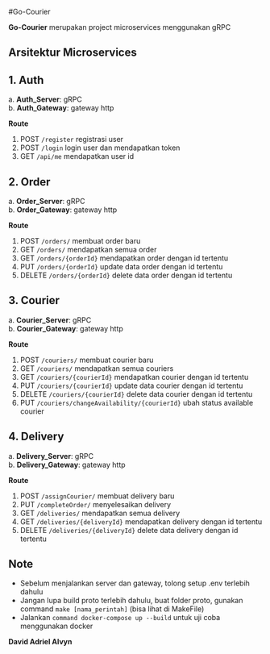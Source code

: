 #Go-Courier

**Go-Courier** merupakan project microservices menggunakan gRPC

## Arsitektur Microservices

## 1. Auth
a. **Auth_Server**: gRPC <br>
b. **Auth_Gateway**: gateway http

**Route**
1. POST `/register` registrasi user <br>
2. POST `/login` login user dan mendapatkan token <br>
3. GET `/api/me` mendapatkan user id <br>

## 2. Order
a. **Order_Server**: gRPC <br>
b. **Order_Gateway**: gateway http
    
**Route**
1. POST `/orders/` membuat order baru <br>
2. GET `/orders/` mendapatkan semua order <br>
3. GET `/orders/{orderId}` mendapatkan order dengan id tertentu <br>
4. PUT `/orders/{orderId}` update data order dengan id tertentu <br>
5. DELETE `/orders/{orderId}` delete data order dengan id tertentu <br>

## 3. Courier
a. **Courier_Server**: gRPC <br>
b. **Courier_Gateway**: gateway http

**Route**
1. POST `/couriers/` membuat courier baru <br>
2. GET `/couriers/` mendapatkan semua couriers <br>
3. GET `/couriers/{courierId}` mendapatkan courier dengan id tertentu <br>
4. PUT `/couriers/{courierId}` update data courier dengan id tertentu <br>
5. DELETE `/couriers/{courierId}` delete data courier dengan id tertentu <br>
6. PUT `/couriers/changeAvailability/{courierId}` ubah status available courier <br>

## 4. Delivery
a. **Delivery_Server**: gRPC <br>
b. **Delivery_Gateway**: gateway http

**Route**
1. POST `/assignCourier/` membuat delivery baru <br>
2. PUT `/completeOrder/` menyelesaikan delivery <br>
3. GET `/deliveries/` mendapatkan semua delivery <br>
4. GET `/deliveries/{deliveryId}` mendapatkan delivery dengan id tertentu <br>
5. DELETE `/deliveries/{deliveryId}` delete data delivery dengan id tertentu <br>

## Note
- Sebelum menjalankan server dan gateway, tolong setup .env terlebih dahulu
- Jangan lupa build proto terlebih dahulu, buat folder proto, gunakan command `make [nama_perintah]` (bisa lihat di MakeFile)
- Jalankan `command docker-compose up --build` untuk uji coba menggunakan docker

**David Adriel Alvyn**
